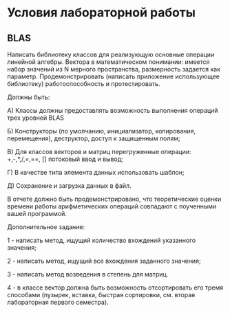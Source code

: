 # Условия лабораторной работы
## BLAS 
Написать библиотеку классов для реализующую основные операции линейной алгебры. Вектора в математическом понимании: имеется набор значений из N мерного пространства, размерность задается как параметр.
Продемонстрировать (написать приложение использующее библиотеку) работоспособность и протестировать.

Должны быть:

А) Классы должны предоставлять возможность выполнения операций трех уровней BLAS

Б) Конструкторы (по умолчанию, инициализатор, копирования, перемещения), деструктор, доступ к защищенным полям;

В) Для классов векторов и матриц перегруженные операции: +,-,*,/,=,==, [] потоковый ввод и вывод;

Г) В качестве типа элемента данных использовать шаблон;

Д) Сохранение и загрузка данных в файл.

В отчете должно быть продемонстрировано, что теоретические оценки времени работы арифметических операций совпадают с поученными вашей программой.

Дополнительное задание:

1 - написать метод, ищущий количество вхождений указанного значения;

2 - написать метод, ищущий все вхождения заданного значения;

3 - написать метод возведения в степень для матриц.

4 - в классе вектор должна быть возможность отсортировать его тремя способами (пузырек, вставка, быстрая сортировки, см. вторая лабораторная первого семестра).
